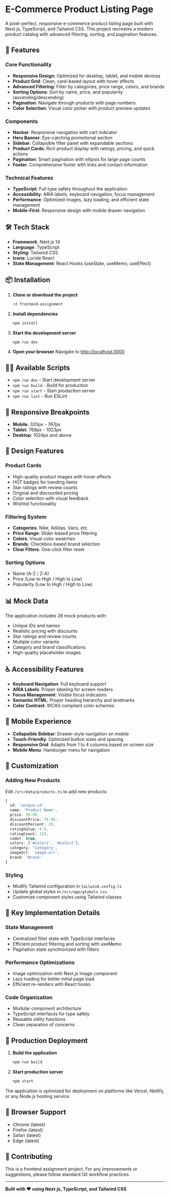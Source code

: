 # E-Commerce Product Listing Page

A pixel-perfect, responsive e-commerce product listing page built with Next.js, TypeScript, and Tailwind CSS. This project recreates a modern product catalog with advanced filtering, sorting, and pagination features.

## 🚀 Features

### Core Functionality
- **Responsive Design**: Optimized for desktop, tablet, and mobile devices
- **Product Grid**: Clean, card-based layout with hover effects
- **Advanced Filtering**: Filter by categories, price range, colors, and brands
- **Sorting Options**: Sort by name, price, and popularity (ascending/descending)
- **Pagination**: Navigate through products with page numbers
- **Color Selection**: Visual color picker with product preview updates

### Components
- **Navbar**: Responsive navigation with cart indicator
- **Hero Banner**: Eye-catching promotional section
- **Sidebar**: Collapsible filter panel with expandable sections
- **Product Cards**: Rich product display with ratings, pricing, and quick actions
- **Pagination**: Smart pagination with ellipsis for large page counts
- **Footer**: Comprehensive footer with links and contact information

### Technical Features
- **TypeScript**: Full type safety throughout the application
- **Accessibility**: ARIA labels, keyboard navigation, focus management
- **Performance**: Optimized images, lazy loading, and efficient state management
- **Mobile-First**: Responsive design with mobile drawer navigation

## 🛠️ Tech Stack

- **Framework**: Next.js 14
- **Language**: TypeScript
- **Styling**: Tailwind CSS
- **Icons**: Lucide React
- **State Management**: React Hooks (useState, useMemo, useEffect)

## 📦 Installation

1. **Clone or download the project**
   ```bash
   cd frontend-assignment
   ```

2. **Install dependencies**
   ```bash
   npm install
   ```

3. **Start the development server**
   ```bash
   npm run dev
   ```

4. **Open your browser**
   Navigate to [http://localhost:3000](http://localhost:3000)

## 🏃‍♂️ Available Scripts

- `npm run dev` - Start development server
- `npm run build` - Build for production
- `npm run start` - Start production server
- `npm run lint` - Run ESLint

## 📱 Responsive Breakpoints

- **Mobile**: 320px - 767px
- **Tablet**: 768px - 1023px
- **Desktop**: 1024px and above

## 🎨 Design Features

### Product Cards
- High-quality product images with hover effects
- HOT badges for trending items
- Star ratings with review counts
- Original and discounted pricing
- Color selection with visual feedback
- Wishlist functionality

### Filtering System
- **Categories**: Nike, Adidas, Vans, etc.
- **Price Range**: Slider-based price filtering
- **Colors**: Visual color swatches
- **Brands**: Checkbox-based brand selection
- **Clear Filters**: One-click filter reset

### Sorting Options
- Name (A-Z / Z-A)
- Price (Low to High / High to Low)
- Popularity (Low to High / High to Low)

## 📊 Mock Data

The application includes 26 mock products with:
- Unique IDs and names
- Realistic pricing with discounts
- Star ratings and review counts
- Multiple color variants
- Category and brand classifications
- High-quality placeholder images

## ♿ Accessibility Features

- **Keyboard Navigation**: Full keyboard support
- **ARIA Labels**: Proper labeling for screen readers
- **Focus Management**: Visible focus indicators
- **Semantic HTML**: Proper heading hierarchy and landmarks
- **Color Contrast**: WCAG compliant color schemes

## 📱 Mobile Experience

- **Collapsible Sidebar**: Drawer-style navigation on mobile
- **Touch-Friendly**: Optimized button sizes and spacing
- **Responsive Grid**: Adapts from 1 to 4 columns based on screen size
- **Mobile Menu**: Hamburger menu for navigation

## 🔧 Customization

### Adding New Products
Edit `/src/data/products.ts` to add new products:

```typescript
{
  id: 'unique-id',
  name: 'Product Name',
  price: 99.99,
  discountPrice: 79.99,
  discountPercent: 20,
  ratingValue: 4.5,
  ratingCount: 123,
  isHot: true,
  colors: ['#color1', '#color2'],
  category: 'Category',
  imageUrl: 'image-url',
  brand: 'Brand'
}
```

### Styling
- Modify Tailwind configuration in `tailwind.config.ts`
- Update global styles in `/src/app/globals.css`
- Customize component styles using Tailwind classes

## 🌟 Key Implementation Details

### State Management
- Centralized filter state with TypeScript interfaces
- Efficient product filtering and sorting with useMemo
- Pagination state synchronized with filters

### Performance Optimizations
- Image optimization with Next.js Image component
- Lazy loading for better initial page load
- Efficient re-renders with React hooks

### Code Organization
- Modular component architecture
- TypeScript interfaces for type safety
- Reusable utility functions
- Clean separation of concerns

## 🚀 Production Deployment

1. **Build the application**
   ```bash
   npm run build
   ```

2. **Start production server**
   ```bash
   npm start
   ```

The application is optimized for deployment on platforms like Vercel, Netlify, or any Node.js hosting service.

## 📄 Browser Support

- Chrome (latest)
- Firefox (latest)
- Safari (latest)
- Edge (latest)

## 🤝 Contributing

This is a frontend assignment project. For any improvements or suggestions, please follow standard Git workflow practices.

---

**Built with ❤️ using Next.js, TypeScript, and Tailwind CSS**
